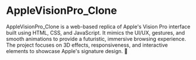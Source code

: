# AppleVisionPro_Clone
 AppleVisionPro_Clone is a web-based replica of Apple's Vision Pro interface built using HTML, CSS, and JavaScript. It mimics the UI/UX, gestures, and smooth animations to provide a futuristic, immersive browsing experience. The project focuses on 3D effects, responsiveness, and interactive elements to showcase Apple's signature design. 🚀
